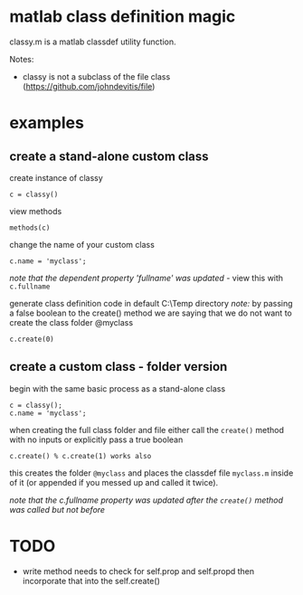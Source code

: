 # matlab class definition magic

classy.m is a matlab classdef utility function.

Notes:

* classy is not a subclass of the file class (https://github.com/johndevitis/file)

# examples

## create a stand-alone custom class

create instance of classy
```
c = classy()
```

view methods
```
methods(c)
```

change the name of your custom class
```
c.name = 'myclass';
```

*note that the dependent property 'fullname' was updated* - view this with `c.fullname`


generate class definition code in default C:\Temp directory
    *note:* by passing a false boolean to the create() method we are saying that we do not want to create the class folder @myclass
```
c.create(0)
```

## create a custom class - folder version
begin with the same basic process as a stand-alone class
```
c = classy();
c.name = 'myclass';
```

when creating the full class folder and file either call the `create()` method with no inputs or explicitly pass a true boolean  
```
c.create() % c.create(1) works also
```

this creates the folder `@myclass` and places the classdef file `myclass.m` inside of it (or appended if you messed up and called it twice).

*note that the c.fullname property was updated after the `create()` method was called but not before*


# TODO
* write method needs to check for self.prop and self.propd then incorporate that into the self.create()